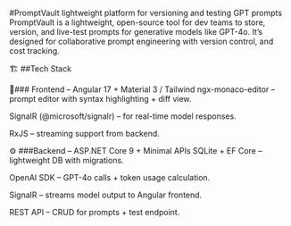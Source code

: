#PromptVault
lightweight platform for versioning and testing GPT prompts
PromptVault is a lightweight, open-source tool for dev teams to store, version, and live-test prompts for generative models like GPT-4o.
It’s designed for collaborative prompt engineering with version control, and cost tracking.


🏗️ ##Tech Stack

🧩### Frontend – Angular 17 + Material 3 / Tailwind
ngx-monaco-editor – prompt editor with syntax highlighting + diff view.

SignalR (@microsoft/signalr) – for real-time model responses.

RxJS – streaming support from backend.

⚙️ ###Backend – ASP.NET Core 9 + Minimal APIs
SQLite + EF Core – lightweight DB with migrations.

OpenAI SDK – GPT-4o calls + token usage calculation.

SignalR – streams model output to Angular frontend.

REST API – CRUD for prompts + test endpoint.
